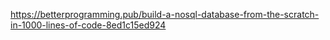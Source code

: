 https://betterprogramming.pub/build-a-nosql-database-from-the-scratch-in-1000-lines-of-code-8ed1c15ed924


